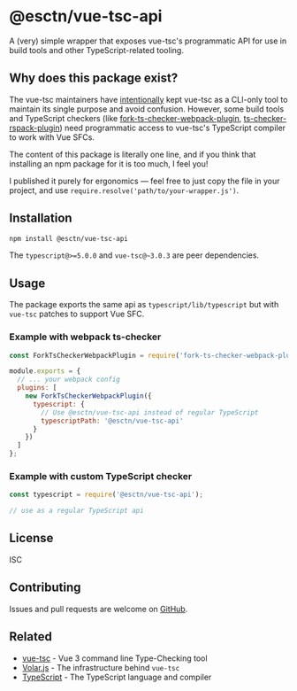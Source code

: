 # @esctn/vue-tsc-api

A (very) simple wrapper that exposes vue-tsc's programmatic API for use in build tools and other TypeScript-related tooling.

## Why does this package exist?

The vue-tsc maintainers have [intentionally](https://github.com/vuejs/language-tools/pull/5528#issuecomment-3092559277) kept vue-tsc as a CLI-only tool to maintain its single purpose and avoid confusion. However, some build tools and TypeScript checkers (like [fork-ts-checker-webpack-plugin](https://github.com/TypeStrong/fork-ts-checker-webpack-plugin), [ts-checker-rspack-plugin](https://github.com/rspack-contrib/ts-checker-rspack-plugin)) need programmatic access to vue-tsc's TypeScript compiler to work with Vue SFCs.

The content of this package is literally one line, and if you think that installing an npm package for it is too much, I feel you!

I published it purely for ergonomics — feel free to just copy the file in your project, and use `require.resolve('path/to/your-wrapper.js')`.

## Installation

```bash
npm install @esctn/vue-tsc-api
```
The `typescript@>=5.0.0` and `vue-tsc@~3.0.3` are peer dependencies.

## Usage

The package exports the same api as `typescript/lib/typescript` but with `vue-tsc` patches to support Vue SFC.

### Example with webpack ts-checker

```javascript
const ForkTsCheckerWebpackPlugin = require('fork-ts-checker-webpack-plugin');

module.exports = {
  // ... your webpack config
  plugins: [
    new ForkTsCheckerWebpackPlugin({
      typescript: {
        // Use @esctn/vue-tsc-api instead of regular TypeScript
        typescriptPath: '@esctn/vue-tsc-api'
      }
    })
  ]
};
```

### Example with custom TypeScript checker

```javascript
const typescript = require('@esctn/vue-tsc-api');

// use as a regular TypeScript api
```

## License

ISC

## Contributing

Issues and pull requests are welcome on [GitHub](https://github.com/escaton/vue-tsc-api).

## Related

- [vue-tsc](https://github.com/vuejs/language-tools/tree/master/packages/tsc) - Vue 3 command line Type-Checking tool
- [Volar.js](https://github.com/volarjs/volar.js/tree/master/packages/typescript) - The infrastructure behind `vue-tsc`
- [TypeScript](https://www.typescriptlang.org/) - The TypeScript language and compiler
